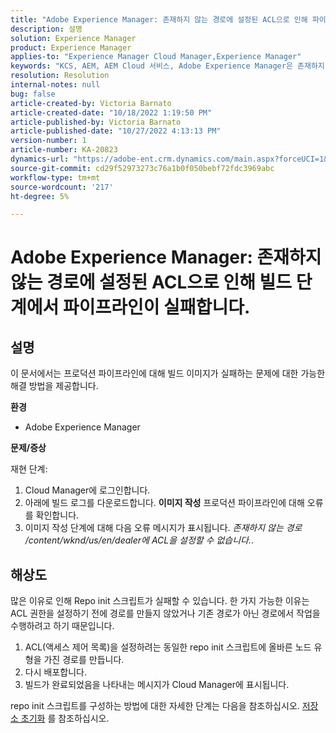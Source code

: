 ```yaml
---
title: "Adobe Experience Manager: 존재하지 않는 경로에 설정된 ACL으로 인해 파이프라인이 빌드 단계에서 실패합니다."
description: 설명
solution: Experience Manager
product: Experience Manager
applies-to: "Experience Manager Cloud Manager,Experience Manager"
keywords: "KCS, AEM, AEM Cloud 서비스, Adobe Experience Manager은 존재하지 않는 경로에 acl을 설정할 수 없습니다."
resolution: Resolution
internal-notes: null
bug: false
article-created-by: Victoria Barnato
article-created-date: "10/18/2022 1:19:50 PM"
article-published-by: Victoria Barnato
article-published-date: "10/27/2022 4:13:13 PM"
version-number: 1
article-number: KA-20823
dynamics-url: "https://adobe-ent.crm.dynamics.com/main.aspx?forceUCI=1&pagetype=entityrecord&etn=knowledgearticle&id=7c8b6087-e74e-ed11-bba2-000d3a34e6e5"
source-git-commit: cd29f52973273c76a1b0f050bebf72fdc3969abc
workflow-type: tm+mt
source-wordcount: '217'
ht-degree: 5%

---
```


# Adobe Experience Manager: 존재하지 않는 경로에 설정된 ACL으로 인해 빌드 단계에서 파이프라인이 실패합니다.

## 설명


이 문서에서는 프로덕션 파이프라인에 대해 빌드 이미지가 실패하는 문제에 대한 가능한 해결 방법을 제공합니다.

<b>환경</b>

- Adobe Experience Manager


<b>문제/증상</b>

재현 단계:

1. Cloud Manager에 로그인합니다.
2. 아래에 빌드 로그를 다운로드합니다. <b>이미지 작성</b> 프로덕션 파이프라인에 대해 오류를 확인합니다.
3. 이미지 작성 단계에 대해 다음 오류 메시지가 표시됩니다. *존재하지 않는 경로 /content/wknd/us/en/dealer에 ACL을 설정할 수 없습니다.*.



## 해상도


많은 이유로 인해 Repo init 스크립트가 실패할 수 있습니다. 한 가지 가능한 이유는 ACL 권한을 설정하기 전에 경로를 만들지 않았거나 기존 경로가 아닌 경로에서 작업을 수행하려고 하기 때문입니다.

1. ACL(액세스 제어 목록)을 설정하려는 동일한 repo init 스크립트에 올바른 노드 유형을 가진 경로를 만듭니다.
2. 다시 배포합니다.
3. 빌드가 완료되었음을 나타내는 메시지가 Cloud Manager에 표시됩니다.


repo init 스크립트를 구성하는 방법에 대한 자세한 단계는 다음을 참조하십시오. [저장소 초기화](https://sling.apache.org/documentation/bundles/repository-initialization.html) 를 참조하십시오.
